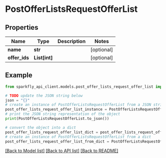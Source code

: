 # PostOfferListsRequestOfferList


## Properties

Name | Type | Description | Notes
------------ | ------------- | ------------- | -------------
**name** | **str** |  | [optional] 
**offer_ids** | **List[int]** |  | [optional] 

## Example

```python
from sparkfly_api_client.models.post_offer_lists_request_offer_list import PostOfferListsRequestOfferList

# TODO update the JSON string below
json = "{}"
# create an instance of PostOfferListsRequestOfferList from a JSON string
post_offer_lists_request_offer_list_instance = PostOfferListsRequestOfferList.from_json(json)
# print the JSON string representation of the object
print(PostOfferListsRequestOfferList.to_json())

# convert the object into a dict
post_offer_lists_request_offer_list_dict = post_offer_lists_request_offer_list_instance.to_dict()
# create an instance of PostOfferListsRequestOfferList from a dict
post_offer_lists_request_offer_list_from_dict = PostOfferListsRequestOfferList.from_dict(post_offer_lists_request_offer_list_dict)
```
[[Back to Model list]](../README.md#documentation-for-models) [[Back to API list]](../README.md#documentation-for-api-endpoints) [[Back to README]](../README.md)


